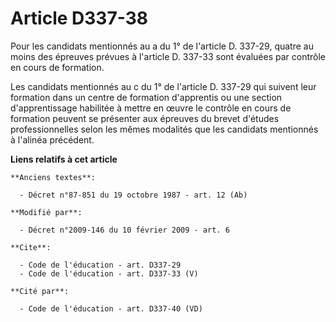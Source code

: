 # Article D337-38

Pour les candidats mentionnés au a du 1° de l'article D. 337-29, quatre au moins des épreuves prévues à l'article D. 337-33
sont évaluées par contrôle en cours de formation. 

Les candidats mentionnés au c du 1° de l'article D. 337-29 qui suivent leur formation dans un centre de formation d'apprentis
ou une section d'apprentissage habilitée à mettre en œuvre le contrôle en cours de formation peuvent se présenter aux
épreuves du brevet d'études professionnelles selon les mêmes modalités que les candidats mentionnés à l'alinéa précédent.

**Liens relatifs à cet article**

	**Anciens textes**:

	  - Décret n°87-851 du 19 octobre 1987 - art. 12 (Ab)

	**Modifié par**:

	  - Décret n°2009-146 du 10 février 2009 - art. 6

	**Cite**:

	  - Code de l'éducation - art. D337-29
	  - Code de l'éducation - art. D337-33 (V)

	**Cité par**:

	  - Code de l'éducation - art. D337-40 (VD)
